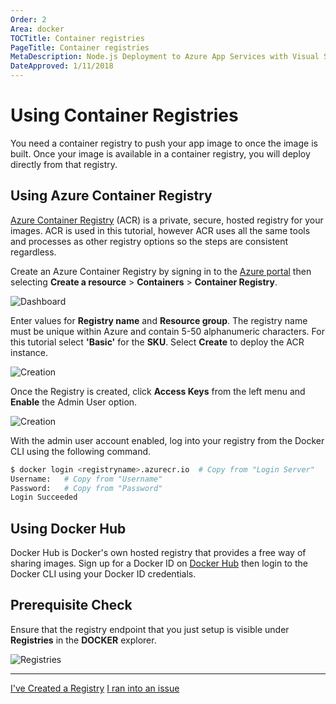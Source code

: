 ```yaml
---
Order: 2
Area: docker
TOCTitle: Container registries
PageTitle: Container registries
MetaDescription: Node.js Deployment to Azure App Services with Visual Studio Code
DateApproved: 1/11/2018
---
```

# Using Container Registries

You need a container registry to push your app image to once the image is built. Once your image is available in a container registry, you will deploy directly from that registry.

## Using Azure Container Registry

[Azure Container Registry](https://azure.microsoft.com/en-us/services/container-registry/) (ACR) is a private, secure, hosted registry for your images. ACR is used in this tutorial, however ACR uses all the same tools and processes as other registry options so the steps are consistent regardless.

Create an Azure Container Registry by signing in to the [Azure portal](https://portal.azure.com) then selecting **Create a resource** > **Containers** > **Container Registry**.

![Dashboard](images/docker-extension/qs-portal-01.png)

Enter values for **Registry name** and **Resource group**. The registry name must be unique within Azure and contain 5-50 alphanumeric characters. For this tutorial select **'Basic'** for the **SKU**. Select **Create** to deploy the ACR instance.

![Creation](images/docker-extension/qs-portal-03.png)

Once the Registry is created, click **Access Keys** from the left menu and **Enable** the Admin User option.

![Creation](images/docker-extension/auth-portal-01.png)

With the admin user account enabled, log into your registry from the Docker CLI using the following command.

```bash
$ docker login <registryname>.azurecr.io  # Copy from "Login Server"
Username:   # Copy from "Username"
Password:   # Copy from "Password"
Login Succeeded
```

## Using Docker Hub

Docker Hub is Docker's own hosted registry that provides a free way of sharing images. Sign up for a Docker ID on [Docker Hub](https://hub.docker.com/) then login to the Docker CLI using your Docker ID credentials.

## Prerequisite Check

Ensure that the registry endpoint that you just setup is visible under **Registries** in the **DOCKER** explorer.

![Registries](images/docker-extension/registries.png)

----

<a class="tutorial-next-btn" href="/tutorials/docker-extension/containerize-app">I've Created a Registry</a>
<a class="tutorial-feedback-btn" onclick="reportIssue('docker-extension', 'getting-started')" href="javascript:void(0)">I ran into an issue</a>
